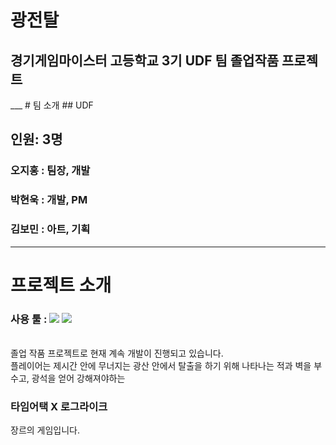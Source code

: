# 광전탈
<h2>경기게임마이스터 고등학교 3기 UDF 팀 졸업작품 프로젝트</h2>
___
# 팀 소개
## UDF<br><h2>인원: 3명</h2>

### 오지홍 : 팀장, 개발
### 박현욱 : 개발, PM
### 김보민 : 아트, 기획
___
# 프로젝트 소개
### 사용 툴 : ![](https://img.shields.io/badge/Unity-100000?style=for-the-badge&logo=unity&logoColor=white) ![](https://img.shields.io/badge/C%23-239120?style=for-the-badge&logo=c-sharp&logoColor=white)
<br>졸업 작품 프로젝트로 현재 계속 개발이 진행되고 있습니다.
<br>플레이어는 제시간 안에 무너지는 광산 안에서 탈출을 하기 위해 나타나는 적과 벽을 부수고, 광석을 얻어 강해져야하는
### 타임어택 X 로그라이크
장르의 게임입니다.
